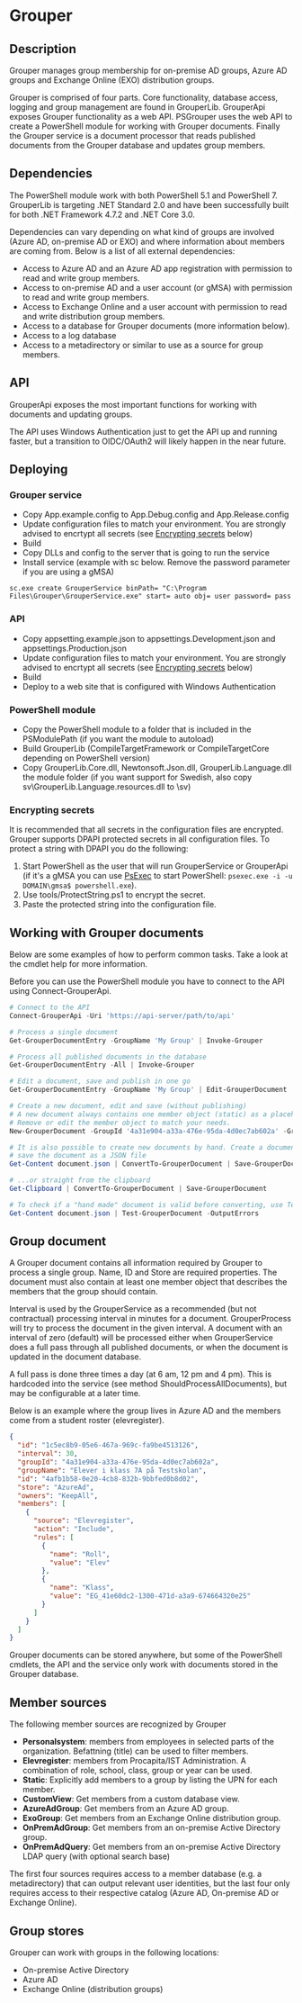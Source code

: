 # Grouper

## Description

Grouper manages group membership for on-premise AD groups, Azure AD groups and Exchange Online (EXO) distribution groups.

Grouper is comprised of four parts. Core functionality, database access, logging and group management are found in GrouperLib.
GrouperApi exposes Grouper functionality as a web API. PSGrouper uses the web API to create a PowerShell module for working
with Grouper documents. Finally the Grouper service is a document processor that reads published documents from the Grouper
database and updates group members.

## Dependencies

The PowerShell module work with both PowerShell 5.1 and PowerShell 7. GrouperLib is targeting .NET Standard 2.0 and have been
successfully built for both .NET Framework 4.7.2 and .NET Core 3.0.

Dependencies can vary depending on what kind of groups are involved (Azure AD, on-premise AD or EXO) and where information
about members are coming from. Below is a list of all external dependencies:

* Access to Azure AD and an Azure AD app registration with permission to read and write group members.
* Access to on-premise AD and a user account (or gMSA) with permission to read and write group members.
* Access to Exchange Online and a user account with permission to read and write distribution group members.
* Access to a database for Grouper documents (more information below).
* Access to a log database
* Access to a metadirectory or similar to use as a source for group members.

## API

GrouperApi exposes the most important functions for working with documents and updating groups.

The API uses Windows Authentication just to get the API up and running faster, but a transition to OIDC/OAuth2
will likely happen in the near future.

## Deploying

### Grouper service

* Copy App.example.config to App.Debug.config and App.Release.config
* Update configuration files to match your environment. You are strongly advised to encrtypt all
secrets (see [Encrypting secrets](#encrypting-secrets) below)
* Build
* Copy DLLs and config to the server that is going to run the service
* Install service (example with sc below. Remove the password parameter if you are using a gMSA)

```batch
sc.exe create GrouperService binPath= "C:\Program Files\Grouper\GrouperService.exe" start= auto obj= user password= pass
```

### API

* Copy appsetting.example.json to appsettings.Development.json and appsettings.Production.json
* Update configuration files to match your environment. You are strongly advised to encrtypt all
secrets (see [Encrypting secrets](#encrypting-secrets) below)
* Build
* Deploy to a web site that is configured with Windows Authentication

### PowerShell module

* Copy the PowerShell module to a folder that is included in the PSModulePath (if you want the module to autoload)
* Build GrouperLib (CompileTargetFramework or CompileTargetCore depending on PowerShell version)
* Copy GrouperLib.Core.dll, Newtonsoft.Json.dll, GrouperLib.Language.dll the module folder (if you want support for Swedish, also copy sv\GrouperLib.Language.resources.dll to <module folder>\sv)

### Encrypting secrets

It is recommended that all secrets in the configuration files are encrypted. Grouper supports
DPAPI protected secrets in all configuration files. To protect a string with DPAPI you do the
following:

1. Start PowerShell as the user that will run GrouperService or GrouperApi (if it's a gMSA you can use
[PsExec](https://docs.microsoft.com/en-us/sysinternals/downloads/psexec) to
start PowerShell: `psexec.exe -i -u DOMAIN\gmsa$ powershell.exe`).
2. Use tools/ProtectString.ps1 to encrypt the secret.
3. Paste the protected string into the configuration file.

## Working with Grouper documents

Below are some examples of how to perform common tasks. Take a look at the cmdlet help for more information.

Before you can use the PowerShell module you have to connect to the API using Connect-GrouperApi.

```PowerShell
# Connect to the API
Connect-GrouperApi -Uri 'https://api-server/path/to/api'

# Process a single document
Get-GrouperDocumentEntry -GroupName 'My Group' | Invoke-Grouper

# Process all published documents in the database
Get-GrouperDocumentEntry -All | Invoke-Grouper

# Edit a document, save and publish in one go
Get-GrouperDocumentEntry -GroupName 'My Group' | Edit-GrouperDocument | Save-GrouperDocument -Publish

# Create a new document, edit and save (without publishing)
# A new document always contains one member object (static) as a placeholder just to make the document valid.
# Remove or edit the member object to match your needs.
New-GrouperDocument -GroupId '4a31e904-a33a-476e-95da-4d0ec7ab602a' -GroupName 'My Group' -Store AzureAd | Edit-GrouperDocument | Save-GrouperDocument

# It is also possible to create new documents by hand. Create a document in your favorite text editor,
# save the document as a JSON file
Get-Content document.json | ConvertTo-GrouperDocument | Save-GrouperDocument

# ...or straight from the clipboard
Get-Clipboard | ConvertTo-GrouperDocument | Save-GrouperDocument

# To check if a "hand made" document is valid before converting, use Test-GrouperDocument
Get-Content document.json | Test-GrouperDocument -OutputErrors
```

## Group document

A Grouper document contains all information required by Grouper to process a single group.
Name, ID and Store are required properties. The document must also contain at least one
member object that describes the members that the group should contain.

Interval is used by the GrouperService as a recommended (but not contractual) processing
interval in minutes for a document. GrouperProcess will try to process the document in
the given interval. A document with an interval of zero (default) will be processed either
when GrouperService does a full pass through all published documents, or when the document
is updated in the document database.

A full pass is done three times a day (at 6 am, 12 pm and 4 pm). This is hardcoded into the
service (see method ShouldProcessAllDocuments), but may be configurable at a later time.

Below is an example where the group lives in Azure AD and the members come from a student
roster (elevregister).

```Json
{
  "id": "1c5ec8b9-05e6-467a-969c-fa9be4513126",
  "interval": 30,
  "groupId": "4a31e904-a33a-476e-95da-4d0ec7ab602a",
  "groupName": "Elever i klass 7A på Testskolan",
  "id": "4afb1b58-0e20-4cb8-832b-9bbfed0b8d02",
  "store": "AzureAd",
  "owners": "KeepAll",
  "members": [
    {
      "source": "Elevregister",
      "action": "Include",
      "rules": [
        {
          "name": "Roll",
          "value": "Elev"
        },
        {
          "name": "Klass",
          "value": "EG_41e60dc2-1300-471d-a3a9-674664320e25"
        }
      ]
    }
  ]
}
```

Grouper documents can be stored anywhere, but some of the PowerShell cmdlets, the API and
the service only work with documents stored in the Grouper database.

## Member sources

The following member sources are recognized by Grouper

* __Personalsystem__: members from employees in selected parts of the organization. Befattning (title)
can be used to filter members.
* __Elevregister__: members from Procapita/IST Administration. A combination of role, school,
class, group or year can be used.
* __Static__: Explicitly add members to a group by listing the UPN for each member.
* __CustomView__: Get members from a custom database view.
* __AzureAdGroup__: Get members from an Azure AD group.
* __ExoGroup__: Get members from an Exchange Online distribution group.
* __OnPremAdGroup__: Get members from an on-premise Active Directory group.
* __OnPremAdQuery__: Get members from an on-premise Active Directory LDAP query (with optional search base)

The first four sources requires access to a member database (e.g. a metadirectory) that can output
relevant user identities, but the last four only requires access to their respective catalog
(Azure AD, On-premise AD or Exchange Online).

## Group stores

Grouper can work with groups in the following locations:

* On-premise Active Directory
* Azure AD
* Exchange Online (distribution groups)
